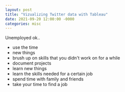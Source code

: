 ```yaml
---
layout: post
title: "Vizualizing Twitter data with Tableau"
date: 2021-09-20 12:00:00 -0000
categories: misc
---
```


Unemployed ok..

- use the time
- new things
- brush up on skills that you didn't work on for a while
- document projects
- learn new things
- learn the skills needed for a certain job
- spend time with family and friends
- take your time to find a job
